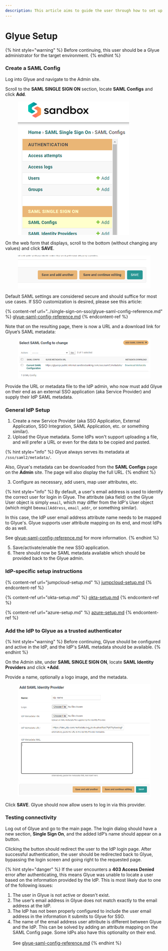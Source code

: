 ```yaml
---
description: This article aims to guide the user through how to set up SAML SSO in Glyue.
---
```


# Glyue Setup

{% hint style="warning" %}
Before continuing, this user should be a Glyue administrator for the target environment.
{% endhint %}

### Create a SAML Config <a href="#glyuesinglesignon-sso-basicsetuphowto-createasamlconfig" id="glyuesinglesignon-sso-basicsetuphowto-createasamlconfig"></a>

Log into Glyue and navigate to the Admin site.

Scroll to the **SAML SINGLE SIGN ON** section, locate **SAML Configs** and click **Add**.

<figure><img src="../../.gitbook/assets/793542711.png" alt=""><figcaption></figcaption></figure>

On the web form that displays, scroll to the bottom (without changing any values) and click **SAVE**.

<figure><img src="../../.gitbook/assets/793182307.png" alt=""><figcaption></figcaption></figure>

Default SAML settings are considered secure and should suffice for most use cases.  If SSO customization is desired, please see this article:

{% content-ref url="../single-sign-on-sso/glyue-saml-config-reference.md" %}
[glyue-saml-config-reference.md](../single-sign-on-sso/glyue-saml-config-reference.md)
{% endcontent-ref %}

Note that on the resulting page, there is now a URL and a download link for Glyue’s SAML metadata:

<figure><img src="../../.gitbook/assets/image (10) (1).png" alt=""><figcaption></figcaption></figure>

Provide the URL or metadata file to the IdP admin, who now must add Glyue on their end as an external SSO application (aka Service Provider) and supply their IdP SAML metadata.

### General IdP Setup

1. Create a new Service Provider (aka SSO Application, External Application, SSO Integration, SAML Application, etc. or something similar).
2. Upload the Glyue metadata. Some IdPs won't support uploading a file, and will prefer a URL or even for the data to be copied and pasted.&#x20;

{% hint style="info" %}
Glyue always serves its metadata at `/sso/saml2/metadata/`.

Also, Glyue's metadata can be downloaded from the **SAML Configs** page on the **Admin** site.  The page will also display the full URL.
{% endhint %}

3. Configure as necessary, add users, map user attributes, etc.

{% hint style="info" %}
By default, a user's email address is used to identify the correct user for login in Glyue. The attribute (aka field) on the Glyue User object is simply `email`, which may differ from the IdP's User object (which might be`emailAddress`, `email_addr`, or something similar).

In this case, the IdP user email address attribute name needs to be mapped to Glyue's.  Glyue supports user attribute mapping on its end, and most IdPs do as well.

See [glyue-saml-config-reference.md](../single-sign-on-sso/glyue-saml-config-reference.md "mention") for more information.
{% endhint %}

5. Save/activate/enable the new SSO application.
6. There should now be SAML metadata available which should be provided back to the Glyue admin.

### IdP-specific setup instructions

{% content-ref url="jumpcloud-setup.md" %}
[jumpcloud-setup.md](jumpcloud-setup.md)
{% endcontent-ref %}

{% content-ref url="okta-setup.md" %}
[okta-setup.md](okta-setup.md)
{% endcontent-ref %}

{% content-ref url="azure-setup.md" %}
[azure-setup.md](azure-setup.md)
{% endcontent-ref %}

### Add the IdP to Glyue as a trusted authenticator <a href="#glyuesinglesignon-sso-basicsetuphowto-addinganidentityprovider" id="glyuesinglesignon-sso-basicsetuphowto-addinganidentityprovider"></a>

{% hint style="warning" %}
Before continuing, Glyue should be configured and active in the IdP, and the IdP's SAML metadata should be available.
{% endhint %}

On the Admin site, under **SAML SINGLE SIGN ON**, locate **SAML Identity Providers** and click **+Add**.

Provide a name, optionally a logo image, and the metadata.

<figure><img src="../../.gitbook/assets/793804878.png" alt=""><figcaption></figcaption></figure>

Click **SAVE**. Glyue should now allow users to log in via this provider.

### Testing connectivity <a href="#glyuesinglesignon-sso-basicsetuphowto-testingconnectivity" id="glyuesinglesignon-sso-basicsetuphowto-testingconnectivity"></a>

Log out of Glyue and go to the main page. The login dialog should have a new section, **Single Sign On**, and the added IdP’s name should appear on a button.

Clicking the button should redirect the user to the IdP login page. After successful authentication, the user should be redirected back to Glyue, bypassing the login screen and going right to the requested page.

{% hint style="danger" %}
If the user encounters a **403 Access Denied** error after authenticating, this means Glyue was unable to locate a user based on the information provided by the IdP. This is most likely due to one of the following issues:

1. The user in Glyue is not active or doesn't exist.
2. The user’s email address in Glyue does not match exactly to the email address at the IdP.
3. The IdP has not been properly configured to include the user email address in the information it submits to Glyue for SSO.
4. The name of the email address user attribute is different between Glyue and the IdP. This can be solved by adding an attribute mapping on the SAML Config page.  Some IdPs also have this optionality on their end.\
   \
   See [glyue-saml-config-reference.md](../single-sign-on-sso/glyue-saml-config-reference.md "mention")
{% endhint %}
